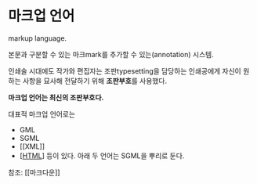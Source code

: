 # 마크업 언어

markup language.

본문과 구분할 수 있는 마크mark를 추가할 수 있는(annotation) 시스템.

인쇄술 시대에도 작가와 편집자는 조판typesetting을 담당하는 인쇄공에게 자신이 원하는 사항을 묘사해 전달하기 위해 **조판부호**를 사용했다. 

**마크업 언어는 최신의 조판부호다.**


대표적 마크업 언어로는 
- GML
- SGML
- [[XML]]
- [[HTML]]
등이 있다. 아래 두 언어는 SGML을 뿌리로 둔다. 

참조: [[마크다운]]


[//begin]: # "Autogenerated link references for markdown compatibility"
[HTML]: HTML.md "HTML"
[//end]: # "Autogenerated link references"